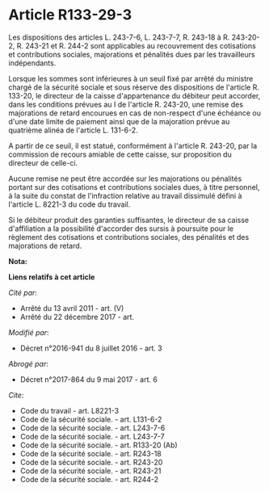 # Article R133-29-3

Les dispositions des articles L. 243-7-6, L. 243-7-7, R. 243-18 à R. 243-20-2, R. 243-21 et R. 244-2 sont applicables au
recouvrement des cotisations et contributions sociales, majorations et pénalités dues par les travailleurs indépendants. 

Lorsque les sommes sont inférieures à un seuil fixé par arrêté du ministre chargé de la sécurité sociale et sous réserve des
dispositions de l'article R. 133-20, le directeur de la caisse d'appartenance du débiteur peut accorder, dans les conditions
prévues au I de l'article R. 243-20, une remise des majorations de retard encourues en cas de non-respect d'une échéance ou
d'une date limite de paiement ainsi que de la majoration prévue au quatrième alinéa de l'article L. 131-6-2. 

A partir de ce seuil, il est statué, conformément à l'article R. 243-20, par la commission de recours amiable de cette
caisse, sur proposition du directeur de celle-ci. 

Aucune remise ne peut être accordée sur les majorations ou pénalités portant sur des cotisations et contributions sociales
dues, à titre personnel, à la suite du constat de l'infraction relative au travail dissimulé défini à l'article L. 8221-3 du
code du travail. 

Si le débiteur produit des garanties suffisantes, le directeur de sa caisse d'affiliation a la possibilité d'accorder des
sursis à poursuite pour le règlement des cotisations et contributions sociales, des pénalités et des majorations de retard.

**Nota:**



**Liens relatifs à cet article**

_Cité par_:

  - Arrêté du 13 avril 2011 - art. (V)
  - Arrêté du 22 décembre 2017 - art.

_Modifié par_:

  - Décret n°2016-941 du 8 juillet 2016 - art. 3

_Abrogé par_:

  - Décret n°2017-864 du 9 mai 2017 - art. 6

_Cite_:

  - Code du travail - art. L8221-3
  - Code de la sécurité sociale. - art. L131-6-2
  - Code de la sécurité sociale. - art. L243-7-6
  - Code de la sécurité sociale. - art. L243-7-7
  - Code de la sécurité sociale. - art. R133-20 (Ab)
  - Code de la sécurité sociale. - art. R243-18
  - Code de la sécurité sociale. - art. R243-20
  - Code de la sécurité sociale. - art. R243-21
  - Code de la sécurité sociale. - art. R244-2
